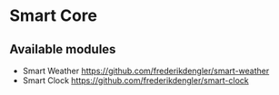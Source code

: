 # Smart Core

## Available modules
- Smart Weather https://github.com/frederikdengler/smart-weather
- Smart Clock https://github.com/frederikdengler/smart-clock
